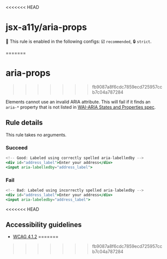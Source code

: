 <<<<<<< HEAD
# jsx-a11y/aria-props

💼 This rule is enabled in the following configs: ☑️ `recommended`, 🔒 `strict`.

<!-- end auto-generated rule header -->
=======
# aria-props
>>>>>>> fb9087a8f6cdc7859ecd725957ccb7c04a787284

Elements cannot use an invalid ARIA attribute. This will fail if it finds an `aria-*` property that is not listed in [WAI-ARIA States and Properties spec](https://www.w3.org/WAI/PF/aria-1.1/states_and_properties).

## Rule details

This rule takes no arguments.

### Succeed
```jsx
<!-- Good: Labeled using correctly spelled aria-labelledby -->
<div id="address_label">Enter your address</div>
<input aria-labelledby="address_label">
```

### Fail

```jsx
<!-- Bad: Labeled using incorrectly spelled aria-labeledby -->
<div id="address_label">Enter your address</div>
<input aria-labeledby="address_label">
```
<<<<<<< HEAD

## Accessibility guidelines
- [WCAG 4.1.2](https://www.w3.org/WAI/WCAG21/Understanding/name-role-value)
=======
>>>>>>> fb9087a8f6cdc7859ecd725957ccb7c04a787284
